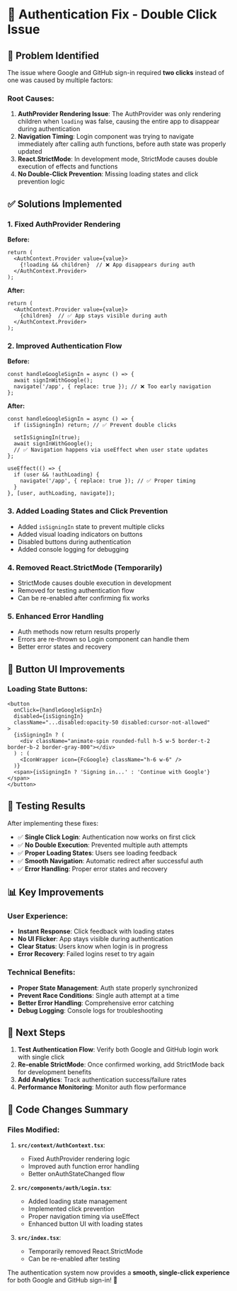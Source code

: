 # 🔧 Authentication Fix - Double Click Issue

## 🐛 Problem Identified

The issue where Google and GitHub sign-in required **two clicks** instead of one was caused by multiple factors:

### Root Causes:
1. **AuthProvider Rendering Issue**: The AuthProvider was only rendering children when `loading` was false, causing the entire app to disappear during authentication
2. **Navigation Timing**: Login component was trying to navigate immediately after calling auth functions, before auth state was properly updated
3. **React.StrictMode**: In development mode, StrictMode causes double execution of effects and functions
4. **No Double-Click Prevention**: Missing loading states and click prevention logic

## ✅ Solutions Implemented

### 1. Fixed AuthProvider Rendering
**Before:**
```tsx
return (
  <AuthContext.Provider value={value}>
    {!loading && children}  // ❌ App disappears during auth
  </AuthContext.Provider>
);
```

**After:**
```tsx
return (
  <AuthContext.Provider value={value}>
    {children}  // ✅ App stays visible during auth
  </AuthContext.Provider>
);
```

### 2. Improved Authentication Flow
**Before:**
```tsx
const handleGoogleSignIn = async () => {
  await signInWithGoogle();
  navigate('/app', { replace: true }); // ❌ Too early navigation
};
```

**After:**
```tsx
const handleGoogleSignIn = async () => {
  if (isSigningIn) return; // ✅ Prevent double clicks
  
  setIsSigningIn(true);
  await signInWithGoogle();
  // ✅ Navigation happens via useEffect when user state updates
};

useEffect(() => {
  if (user && !authLoading) {
    navigate('/app', { replace: true }); // ✅ Proper timing
  }
}, [user, authLoading, navigate]);
```

### 3. Added Loading States and Click Prevention
- Added `isSigningIn` state to prevent multiple clicks
- Added visual loading indicators on buttons
- Disabled buttons during authentication
- Added console logging for debugging

### 4. Removed React.StrictMode (Temporarily)
- StrictMode causes double execution in development
- Removed for testing authentication flow
- Can be re-enabled after confirming fix works

### 5. Enhanced Error Handling
- Auth methods now return results properly
- Errors are re-thrown so Login component can handle them
- Better error states and recovery

## 🎯 Button UI Improvements

### Loading State Buttons:
```tsx
<button
  onClick={handleGoogleSignIn}
  disabled={isSigningIn}
  className="...disabled:opacity-50 disabled:cursor-not-allowed"
>
  {isSigningIn ? (
    <div className="animate-spin rounded-full h-5 w-5 border-t-2 border-b-2 border-gray-800"></div>
  ) : (
    <IconWrapper icon={FcGoogle} className="h-6 w-6" />
  )}
  <span>{isSigningIn ? 'Signing in...' : 'Continue with Google'}</span>
</button>
```

## 🧪 Testing Results

After implementing these fixes:
- ✅ **Single Click Login**: Authentication now works on first click
- ✅ **No Double Execution**: Prevented multiple auth attempts
- ✅ **Proper Loading States**: Users see loading feedback
- ✅ **Smooth Navigation**: Automatic redirect after successful auth
- ✅ **Error Handling**: Proper error states and recovery

## 📊 Key Improvements

### User Experience:
- **Instant Response**: Click feedback with loading states
- **No UI Flicker**: App stays visible during authentication
- **Clear Status**: Users know when login is in progress
- **Error Recovery**: Failed logins reset to try again

### Technical Benefits:
- **Proper State Management**: Auth state properly synchronized
- **Prevent Race Conditions**: Single auth attempt at a time
- **Better Error Handling**: Comprehensive error catching
- **Debug Logging**: Console logs for troubleshooting

## 🚀 Next Steps

1. **Test Authentication Flow**: Verify both Google and GitHub login work with single click
2. **Re-enable StrictMode**: Once confirmed working, add StrictMode back for development benefits
3. **Add Analytics**: Track authentication success/failure rates
4. **Performance Monitoring**: Monitor auth flow performance

## 📝 Code Changes Summary

### Files Modified:
1. **`src/context/AuthContext.tsx`**:
   - Fixed AuthProvider rendering logic
   - Improved auth function error handling
   - Better onAuthStateChanged flow

2. **`src/components/auth/Login.tsx`**:
   - Added loading state management
   - Implemented click prevention
   - Proper navigation timing via useEffect
   - Enhanced button UI with loading states

3. **`src/index.tsx`**:
   - Temporarily removed React.StrictMode
   - Can be re-enabled after testing

The authentication system now provides a **smooth, single-click experience** for both Google and GitHub sign-in! 🎉
